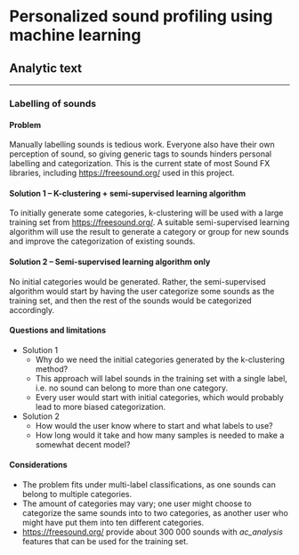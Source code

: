 # Personalized sound profiling using machine learning

## Analytic text

---

### Labelling of sounds

#### Problem

Manually labelling sounds is tedious work. Everyone also have their own perception of sound, so giving generic tags to sounds hinders personal labelling and categorization. This is the current state of most Sound FX libraries, including <https://freesound.org/> used in this project.

#### Solution 1 – K-clustering + semi-supervised learning algorithm

To initially generate some categories, k-clustering will be used with a large training set from <https://freesound.org/>. A suitable semi-supervised learning algorithm will use the result to generate a category or group for new sounds and improve the categorization of existing sounds.

#### Solution 2 – Semi-supervised learning algorithm only

No initial categories would be generated. Rather, the semi-supervised algorithm would start by having the user categorize some sounds as the training set, and then the rest of the sounds would be categorized accordingly.

#### Questions and limitations

- Solution 1
  - Why do we need the initial categories generated by the k-clustering method?
  - This approach will label sounds in the training set with a single label, i.e. no sound can belong to more than one category.
  - Every user would start with initial categories, which would probably lead to more biased categorization.
- Solution 2
  - How would the user know where to start and what labels to use?
  - How long would it take and how many samples is needed to make a somewhat decent model?

#### Considerations

- The problem fits under multi-label classifications, as one sounds can belong to multiple categories.
- The amount of categories may vary; one user might choose to categorize the same sounds into to two categories, as another user who might have put them into ten different categories.
- <https://freesound.org/> provide about 300 000 sounds with _ac_analysis_ features that can be used for the training set.
